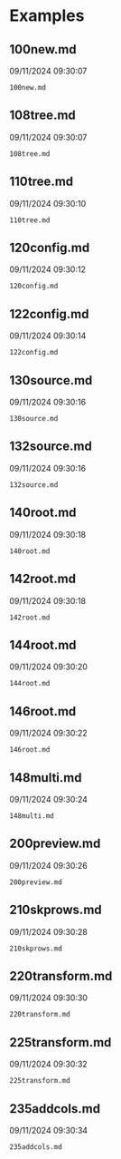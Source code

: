 # Examples

## 100new.md
09/11/2024 09:30:07

```{.include }
100new.md
```

## 108tree.md
09/11/2024 09:30:07

```{.include }
108tree.md
```

## 110tree.md
09/11/2024 09:30:10

```{.include }
110tree.md
```

## 120config.md
09/11/2024 09:30:12

```{.include }
120config.md
```

## 122config.md
09/11/2024 09:30:14

```{.include }
122config.md
```

## 130source.md
09/11/2024 09:30:16

```{.include }
130source.md
```

## 132source.md
09/11/2024 09:30:16

```{.include }
132source.md
```

## 140root.md
09/11/2024 09:30:18

```{.include }
140root.md
```

## 142root.md
09/11/2024 09:30:18

```{.include }
142root.md
```

## 144root.md
09/11/2024 09:30:20

```{.include }
144root.md
```

## 146root.md
09/11/2024 09:30:22

```{.include }
146root.md
```

## 148multi.md
09/11/2024 09:30:24

```{.include }
148multi.md
```

## 200preview.md
09/11/2024 09:30:26

```{.include }
200preview.md
```

## 210skprows.md
09/11/2024 09:30:28

```{.include }
210skprows.md
```

## 220transform.md
09/11/2024 09:30:30

```{.include }
220transform.md
```

## 225transform.md
09/11/2024 09:30:32

```{.include }
225transform.md
```

## 235addcols.md
09/11/2024 09:30:34

```{.include }
235addcols.md
```

